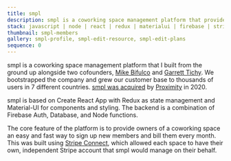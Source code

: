 ```yaml
---
title: smpl
description: smpl is a coworking space management platform that provides everything a coworking owner needs to run their business.
stack: javascript | node | react | redux | materialui | firebase | stripe | zapier
thumbnail: smpl-members
gallery: smpl-profile, smpl-edit-resource, smpl-edit-plans
sequence: 0
---
```


smpl is a coworking space management platform that I built from the ground up alongside two cofounders, [Mike Bifulco](https://mikebifulco.com) and [Garrett Tichy](https://wearehygge.com). We bootstrapped the company and grew our customer base to thousands of users in 7 different countries. [smpl was acquired](https://thebusinesstimes.com/proximity-space-acquires-north-carolina-software-firm/) by [Proximity](https://www.proximity.space/) in 2020.

smpl is based on Create React App with Redux as state management and Material-UI for components and styling. The backend is a combination of Firebase Auth, Database, and Node functions.

The core feature of the platform is to provide owners of a coworking space an easy and fast way to sign up new members and bill them every month. This was built using [Stripe Connect](https://stripe.com/connect), which allowed each space to have their own, independent Stripe account that smpl would manage on their behalf.